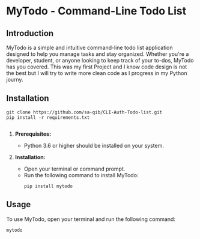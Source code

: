 # MyTodo - Command-Line Todo List

## Introduction

MyTodo is a simple and intuitive command-line todo list application designed to help you manage tasks and stay organized. Whether you're a developer, student, or anyone looking to keep track of your to-dos, MyTodo has you covered. This was my first Project and I know code design is not the best but I will try to write more clean code as I progress in my Python journy.

## Installation

```
git clone https://github.com/sa-qib/CLI-Auth-Todo-list.git
pip install -r requirements.txt
 
```

1. **Prerequisites:**
   - Python 3.6 or higher should be installed on your system.

2. **Installation:**
   - Open your terminal or command prompt.
   - Run the following command to install MyTodo:
     ```shell
     pip install mytodo
     ```

## Usage

To use MyTodo, open your terminal and run the following command:

```shell
mytodo
